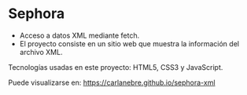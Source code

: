 # Sephora

- Acceso a datos XML mediante fetch.
- El proyecto consiste en un sitio web que muestra la información del archivo XML.

Tecnologías usadas en este proyecto: HTML5, CSS3 y JavaScript.

Puede visualizarse en: https://carlanebre.github.io/sephora-xml
